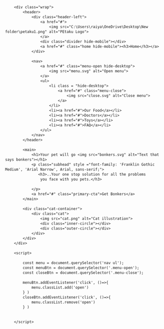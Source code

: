 <!DOCTYPE html>
<html lang="en">
<head>
    <meta charset="UTF-8">
    <meta name="viewport" content="width=device-width, initial-scale=1.0">
    <title>Kitty Food</title>
    <link rel="preconnect" href="https://fonts.googleapis.com">
    <link rel="preconnect" href="https://fonts.gstatic.com" crossorigin>
    <link rel="stylesheet" href="C:\Users\raiya\OneDrive\Desktop\New folder\main1.css">
</head>
<body>
  
        <div class="wrap">
            <header>
                <div class="header-left">
                    <a href="#">
                        <img src="C:\Users\raiya\OneDrive\Desktop\New folder\petaku1.png" alt="PEtaku Logo">
                    </a>
                    <div class="divider hide-mobile"></div>
                    <a href="#" class="home hide-mobile"><h3>Home</h3></a>
                </div>
    
                <nav>
                    <a href="#" class="menu-open hide-desktop">
                        <img src="menu.svg" alt="Open menu">
                    </a>
                    <ul>
                        <li class = "hide-desktop">
                            <a href="#" class="menu-close">
                                <img src="close.svg" alt="Close menu">
                            </a>
                        </li>
                        <li><a href="#">Our Food</a></li>
                        <li><a href="#">Doctors</a></li>
                        <li><a href="#">Toys</a></li>
                        <li><a href="#">FAQ</a></li>
                    </ul>
                </nav>
            </header>
    
            <main>
                <h1>Your pet will go <img src="bonkers.svg" alt="Text that says bonkers"></h1>
                <p class="subhead" style ="font-family: 'Franklin Gothic Medium', 'Arial Narrow', Arial, sans-serif;">
                   <h3>..Your one stop solution for all the problems 
                    you face with you pets.</h3> 
                    
                </p>
                <a href="#" class="primary-cta">Get Bonkers</a>
            </main>
    
            <div class="cat-container">
                <div class="cat">
                    <img src="cat.png" alt="Cat illustration">
                    <div class="inner-circle"></div>
                    <div class="outer-circle"></div>
                </div>
            </div>
        </div>
    
        <script> 

            const menu = document.querySelector('nav ul');
            const menuBtn = document.querySelector('.menu-open');
            const closeBtn = document.querySelector('.menu-close');

            menuBtn.addEventListener('click', ()=>{
                menu.classList.add('open')
            } )
            closeBtn.addEventListener('click', ()=>{
                menu.classList.remove('open')
            } )


        </script>
        
    

</body>
</html>

